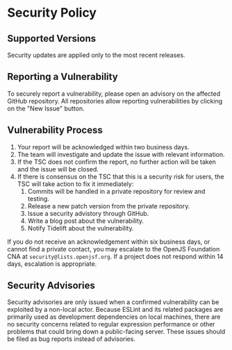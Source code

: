 # Security Policy

## Supported Versions

Security updates are applied only to the most recent releases.

## Reporting a Vulnerability

To securely report a vulnerability, please open an advisory on the affected GitHub repository. All repositories allow reporting vulnerabilities by clicking on the "New Issue" button.

## Vulnerability Process

1. Your report will be acknowledged within two business days.
2. The team will investigate and update the issue with relevant information.
3. If the TSC does not confirm the report, no further action will be taken and the issue will be closed.
4. If there is consensus on the TSC that this is a security risk for users, the TSC will take action to fix it immediately:
    1. Commits will be handled in a private repository for review and testing.
    2. Release a new patch version from the private repository.
    3. Issue a security advistory through GitHub.
    4. Write a blog post about the vulnerability.
    5. Notify Tidelift about the vulnerability.

If you do not receive an acknowledgement within six business days, or cannot find a private contact, you may escalate to the OpenJS Foundation CNA at `security@lists.openjsf.org`. If a project does not respond within 14 days, escalation is appropriate.

## Security Advisories

Security advisories are only issued when a confirmed vulnerability can be exploited by a non-local actor. Because ESLint and its related packages are primarily used as development dependencies on local machines, there are no security concerns related to regular expression performance or other problems that could bring down a public-facing server. These issues should be filed as bug reports instead of advisories.
